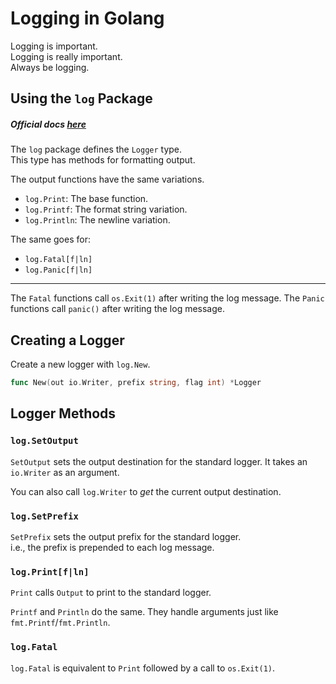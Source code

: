 
# Logging in Golang
Logging is important.  
Logging is really important.  
Always be logging.  

## Using the `log` Package
##### Official docs [here](https://pkg.go.dev/log)
The `log` package defines the `Logger` type.  
This type has methods for formatting output.

The output functions have the same variations.
* `log.Print`: The base function.
* `log.Printf`: The format string variation.
* `log.Println`: The newline variation.  

The same goes for:
* `log.Fatal[f|ln]`
* `log.Panic[f|ln]`

---

The `Fatal` functions call `os.Exit(1)` after writing the log message.
The `Panic` functions call `panic()` after writing the log message.

## Creating a Logger

Create a new logger with `log.New`.
```go
func New(out io.Writer, prefix string, flag int) *Logger
```

## Logger Methods
### `log.SetOutput`
`SetOutput` sets the output destination for the standard logger.
It takes an `io.Writer` as an argument.  

You can also call `log.Writer` to *get* the current output destination.  


### `log.SetPrefix`
`SetPrefix` sets the output prefix for the standard logger.  
i.e., the prefix is prepended to each log message.  


### `log.Print[f|ln]`
`Print` calls `Output` to print to the standard logger.  

`Printf` and `Println` do the same. 
They handle arguments just like `fmt.Printf`/`fmt.Println`.  


### `log.Fatal`
`log.Fatal` is equivalent to `Print` followed by a call to `os.Exit(1)`.

